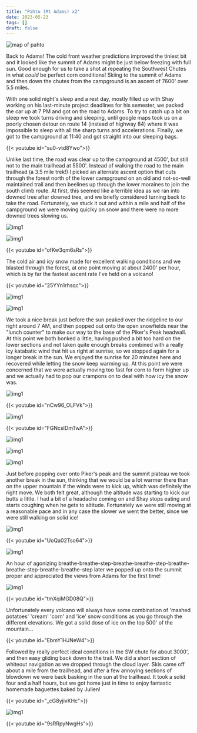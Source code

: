 ```yaml
---
title: "Pahto (Mt Adams) x2"
date: 2023-05-23
tags: []
draft: false
---
```


![map of pahto](/static/maps/adams2_2023.png)

Back to Adams! The cold front weather predictions improved the tiniest bit and it looked like the summit of Adams might be just below freezing with full sun. Good enough for us to take a shot at repeating the Southwest Chutes in what *could* be perfect corn conditions! Skiing to the summit of Adams and then down the chutes from the campground is an ascent of 7600' over 5.5 miles.

With one solid night's sleep and a rest day, mostly filled up with Shay working on his last-minute project deadlines for his semester, we packed the car up at 7 PM and got on the road to Adams. To try to catch up a bit on sleep we took turns driving and sleeping, until google maps took us on a poorly chosen detour on route 14 (instead of highway 84) where it was impossible to sleep with all the sharp turns and accelerations. Finally, we got to the campground at 11:40 and got straight into our sleeping bags.

{{< youtube id="su0-vtd8Ywo">}}<space>

Unlike last time, the road was clear up to the campground at 4500', but still not to the main trailhead at 5500'. Instead of walking the road to the main trailhead (a 3.5 mile trek!) I picked an alternate ascent option that cuts through the forest north of the lower campground on an old and not-so-well maintained trail and then beelines up through the lower moraines to join the south climb route. At first, this seemed like a terrible idea as we ran into downed tree after downed tree, and we briefly considered turning back to take the road. Fortunately, we stuck it out and within a mile and half of the campground we were moving quiclky on snow and there were no more downed trees slowing us. 

![img1](/static/23_adams2/IMG_2005.png)

![img1](/static/23_adams2/IMG_2006.png)

{{< youtube id="ofKw3qm6sRs">}}<space>

The cold air and icy snow made for excellent walking conditions and we blasted through the forest, at one point moving at about 2400' per hour, which is by far the fastest ascent rate I've held on a volcano!

{{< youtube id="25YYn1rhsqc">}}<space>

![img1](/static/23_adams2/IMG_2008.png)

![img1](/static/23_adams2/IMG_2009.png)

We took a nice break just before the sun peaked over the ridgeline to our right around 7 AM, and then popped out onto the open snowfields near the "lunch counter" to make our way to the base of the Piker's Peak headwall. At this point we both bonked a little, having pushed a bit too hard on the lower sections and not taken quite enough breaks combined with a really icy katabatic wind that hit us right at sunrise, so we stopped again for a longer break in the sun. We enjoyed the sunrise for 20 minutes here and recovered while letting the snow keep warming up. At this point we were concerned that we were actually moving too fast for corn to form higher up and we actually had to pop our crampons on to deal with how icy the snow was.

![img1](/static/23_adams2/IMG_2010.png)

{{< youtube id="nCw96_OLFVk">}}<space>

![img1](/static/23_adams2/IMG_2012.png)

{{< youtube id="FGNcsIDmTwA">}}<space>

![img1](/static/23_adams2/IMG_2015.png)

![img1](/static/23_adams2/IMG_2017.png)

![img1](/static/23_adams2/IMG_2018.png)

Just before popping over onto Piker's peak and the summit plateau we took another break in the sun, thinking that we would be a lot warmer there than on the upper mountain if the winds were to kick up, which was definitely the right move. We both felt great, although the altitude was starting to kick our butts a little. I had a bit of a headache coming on and Shay stops eating and starts coughing when he gets to altitude. Fortunately we were still moving at a reasonable pace and in any case the slower we went the better, since we were still walking on solid ice!

![img1](/static/23_adams2/IMG_2019.png)

{{< youtube id="UoQa02Tso64">}}<space>

![img1](/static/23_adams2/IMG_2022.png)

An hour of agonizing breathe-breathe-step-breathe-breathe-step-breathe-breathe-step-breathe-breathe-step later we popped up onto the summit proper and appreciated the views from Adams for the first time! 

![img1](/static/23_adams2/IMG_2024.png)

{{< youtube id="tmXqiMGD08Q">}}<space>

Unfortunately every volcano will always have some combination of 'mashed potatoes' 'cream' 'corn' and 'ice' snow conditions as you go through the different elevations. We got a solid dose of ice on the top 500' of the mountain...

{{< youtube id="EbmY1HJNeW4">}}<space>

Followed by really perfect ideal conditions in the SW chute for about 3000', and then easy gliding back down to the trail. We did a short section of whiteout navigation as we dropped through the cloud layer. Skis came off about a mile from the trailhead, and after a few annoying sections of blowdown we were back basking in the sun at the trailhead. It took a solid four and a half hours, but we got home just in time to enjoy fantastic homemade baguettes baked by Julien! 

{{< youtube id="_cG8yjivKHc">}}<space>

![img1](/static/23_adams2/IMG_2028.png)

{{< youtube id="9sRRpyNwgHs">}}<space>